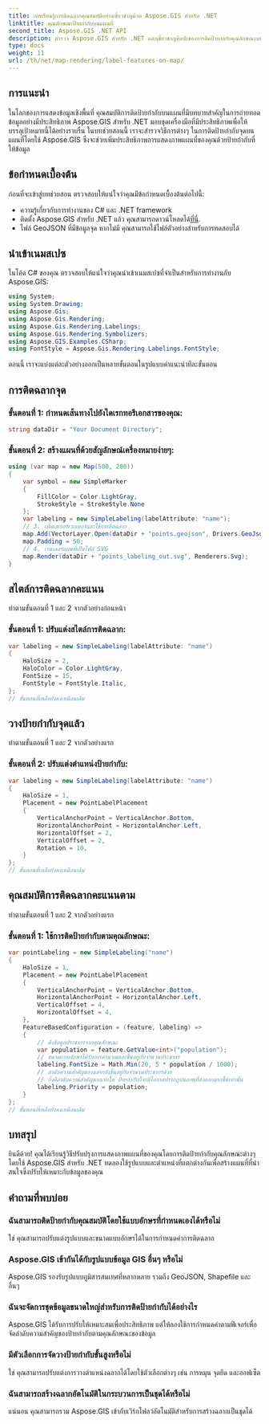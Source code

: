 ```yaml
---
title: การเรียนรู้การติดฉลากคุณสมบัติอย่างเชี่ยวชาญด้วย Aspose.GIS สำหรับ .NET
linktitle: คุณลักษณะป้ายกำกับบนแผนที่
second_title: Aspose.GIS .NET API
description: สำรวจ Aspose.GIS สำหรับ .NET และเชี่ยวชาญศิลปะของการติดป้ายกำกับคุณลักษณะบนแผนที่ ปรับปรุงการแสดงภาพข้อมูลเชิงพื้นที่ของคุณได้อย่างง่ายดาย #จัดทำ #GIS
type: docs
weight: 11
url: /th/net/map-rendering/label-features-on-map/
---
```

## การแนะนำ
ในโลกของการแสดงข้อมูลเชิงพื้นที่ คุณสมบัติการติดป้ายกำกับบนแผนที่มีบทบาทสำคัญในการถ่ายทอดข้อมูลอย่างมีประสิทธิภาพ Aspose.GIS สำหรับ .NET มอบชุดเครื่องมือที่มีประสิทธิภาพเพื่อให้บรรลุเป้าหมายนี้ได้อย่างราบรื่น ในบทช่วยสอนนี้ เราจะสำรวจวิธีการต่างๆ ในการติดป้ายกำกับจุดบนแผนที่โดยใช้ Aspose.GIS ซึ่งจะช่วยเพิ่มประสิทธิภาพการแสดงภาพแผนที่ของคุณด้วยป้ายกำกับที่ให้ข้อมูล
## ข้อกำหนดเบื้องต้น
ก่อนที่จะเข้าสู่บทช่วยสอน ตรวจสอบให้แน่ใจว่าคุณมีข้อกำหนดเบื้องต้นต่อไปนี้:
- ความรู้เกี่ยวกับการทำงานของ C# และ .NET framework
-  ติดตั้ง Aspose.GIS สำหรับ .NET แล้ว คุณสามารถดาวน์โหลดได้[ที่นี่](https://releases.aspose.com/gis/net/).
- ไฟล์ GeoJSON ที่มีข้อมูลจุด หากไม่มี คุณสามารถใช้ไฟล์ตัวอย่างสำหรับการทดสอบได้
## นำเข้าเนมสเปซ
ในโค้ด C# ของคุณ ตรวจสอบให้แน่ใจว่าคุณนำเข้าเนมสเปซที่จำเป็นสำหรับการทำงานกับ Aspose.GIS:
```csharp
using System;
using System.Drawing;
using Aspose.Gis;
using Aspose.Gis.Rendering;
using Aspose.Gis.Rendering.Labelings;
using Aspose.Gis.Rendering.Symbolizers;
using Aspose.GIS.Examples.CSharp;
using FontStyle = Aspose.Gis.Rendering.Labelings.FontStyle;
```
ตอนนี้ เราจะแบ่งแต่ละตัวอย่างออกเป็นหลายขั้นตอนในรูปแบบคำแนะนำทีละขั้นตอน
##  การติดฉลากจุด

### ขั้นตอนที่ 1: กำหนดเส้นทางไปยังไดเรกทอรีเอกสารของคุณ:
```csharp
string dataDir = "Your Document Directory";
```
### ขั้นตอนที่ 2: สร้างแผนที่ด้วยสัญลักษณ์เครื่องหมายง่ายๆ:
```csharp
using (var map = new Map(500, 200))
{
    var symbol = new SimpleMarker
    {
        FillColor = Color.LightGray,
        StrokeStyle = StrokeStyle.None
    };
    var labeling = new SimpleLabeling(labelAttribute: "name");
    // 3. เพิ่มเลเยอร์เวกเตอร์และใช้การติดฉลาก
    map.Add(VectorLayer.Open(dataDir + "points.geojson", Drivers.GeoJson), symbol, labeling);
    map.Padding = 50;
    // 4. เรนเดอร์แผนที่เป็นไฟล์ SVG
    map.Render(dataDir + "points_labeling_out.svg", Renderers.Svg);
}
```
## สไตล์การติดฉลากคะแนน

ทำตามขั้นตอนที่ 1 และ 2 จากตัวอย่างก่อนหน้า

### ขั้นตอนที่ 1: ปรับแต่งสไตล์การติดฉลาก:
```csharp
var labeling = new SimpleLabeling(labelAttribute: "name")
{
    HaloSize = 2,
    HaloColor = Color.LightGray,
    FontSize = 15,
    FontStyle = FontStyle.Italic,
};
// ขั้นตอนที่เหลือยังคงเหมือนเดิม
```
## วางป้ายกำกับจุดแล้ว

ทำตามขั้นตอนที่ 1 และ 2 จากตัวอย่างแรก
### ขั้นตอนที่ 2: ปรับแต่งตำแหน่งป้ายกำกับ:
```csharp
var labeling = new SimpleLabeling(labelAttribute: "name")
{
    HaloSize = 1,
    Placement = new PointLabelPlacement
    {
        VerticalAnchorPoint = VerticalAnchor.Bottom,
        HorizontalAnchorPoint = HorizontalAnchor.Left,
        HorizontalOffset = 2,
        VerticalOffset = 2,
        Rotation = 10,
    }
};
// ขั้นตอนที่เหลือยังคงเหมือนเดิม
```
## คุณสมบัติการติดฉลากคะแนนตาม

ทำตามขั้นตอนที่ 1 และ 2 จากตัวอย่างแรก

### ขั้นตอนที่ 1: ใช้การติดป้ายกำกับตามคุณลักษณะ:
```csharp
var pointLabeling = new SimpleLabeling("name")
{
    HaloSize = 1,
    Placement = new PointLabelPlacement
    {
        VerticalAnchorPoint = VerticalAnchor.Bottom,
        HorizontalAnchorPoint = HorizontalAnchor.Left,
        VerticalOffset = 4,
        HorizontalOffset = 4,
    },
    FeatureBasedConfiguration = (feature, labeling) =>
    {
        // ดึงข้อมูลประชากรจากคุณลักษณะ
        var population = feature.GetValue<int>("population");
        // ขนาดแบบอักษรได้รับการคำนวณและขึ้นอยู่กับจำนวนประชากร
        labeling.FontSize = Math.Min(20, 5 * population / 1000);
        // ลำดับความสำคัญของฉลากยังขึ้นอยู่กับจำนวนประชากรด้วย
        // ยิ่งมีลำดับความสำคัญมากเท่าใด ป้ายกำกับก็จะมีโอกาสปรากฏบนภาพที่ส่งออกมากขึ้นเท่านั้น
        labeling.Priority = population;
    }
};
// ขั้นตอนที่เหลือยังคงเหมือนเดิม
```
## บทสรุป
ยินดีด้วย! คุณได้เรียนรู้วิธีปรับปรุงการแสดงภาพแผนที่ของคุณโดยการติดป้ายกำกับคุณลักษณะต่างๆ โดยใช้ Aspose.GIS สำหรับ .NET ทดลองใช้รูปแบบและตำแหน่งที่แตกต่างกันเพื่อสร้างแผนที่ที่น่าสนใจซึ่งปรับให้เหมาะกับข้อมูลของคุณ
## คำถามที่พบบ่อย
### ฉันสามารถติดป้ายกำกับคุณสมบัติโดยใช้แบบอักษรที่กำหนดเองได้หรือไม่
ใช่ คุณสามารถปรับแต่งรูปแบบและขนาดแบบอักษรได้ในการกำหนดค่าการติดฉลาก
### Aspose.GIS เข้ากันได้กับรูปแบบข้อมูล GIS อื่นๆ หรือไม่
Aspose.GIS รองรับรูปแบบภูมิสารสนเทศที่หลากหลาย รวมถึง GeoJSON, Shapefile และอื่นๆ
### ฉันจะจัดการชุดข้อมูลขนาดใหญ่สำหรับการติดป้ายกำกับได้อย่างไร
Aspose.GIS ได้รับการปรับให้เหมาะสมเพื่อประสิทธิภาพ แต่ให้ลองใช้การกำหนดค่าตามฟีเจอร์เพื่อจัดลำดับความสำคัญของป้ายกำกับตามคุณลักษณะของข้อมูล
### มีตัวเลือกการจัดวางป้ายกำกับขั้นสูงหรือไม่
ใช่ คุณสามารถปรับแต่งการวางตำแหน่งฉลากได้โดยใช้ตัวเลือกต่างๆ เช่น การหมุน จุดยึด และออฟเซ็ต
### ฉันสามารถสร้างฉลากอัตโนมัติในกระบวนการเป็นชุดได้หรือไม่
แน่นอน คุณสามารถรวม Aspose.GIS เข้ากับเวิร์กโฟลว์อัตโนมัติสำหรับการสร้างฉลากเป็นชุดได้